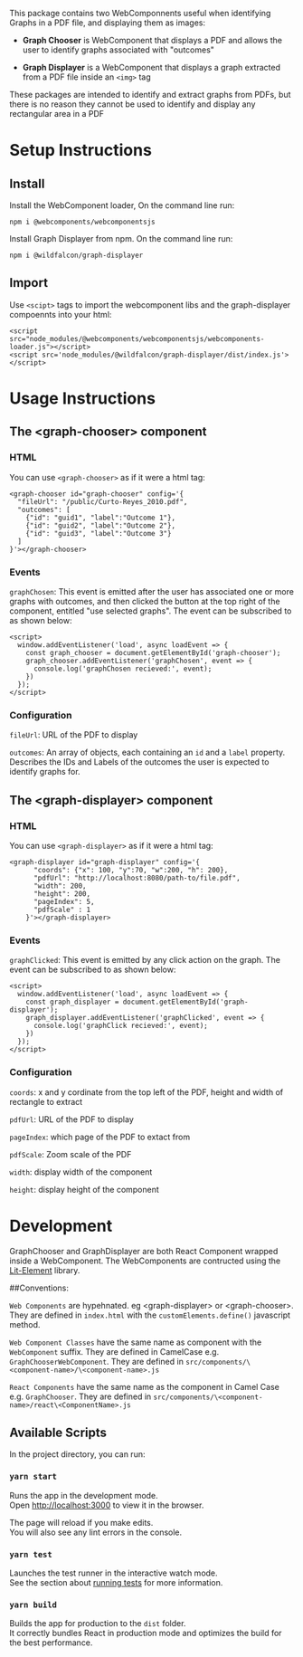This package contains two WebComponnents useful when identifying Graphs in a PDF file, and displaying them as images:

  * **Graph Chooser** is WebComponent that displays a PDF and allows the user to identify graphs associated with "outcomes"

  * **Graph Displayer** is a WebComponent that displays a graph extracted from a PDF file inside an `<img>` tag

These packages are intended to identify and extract graphs from PDFs, but there is no reason they cannot be used to identify and display any rectangular area in a PDF


# Setup Instructions

## Install

Install the WebComponent loader, On the command line run:

``npm i @webcomponents/webcomponentsjs ``


Install Graph Displayer from npm. On the command line run:

``npm i @wildfalcon/graph-displayer``

## Import

Use ``<scipt>`` tags to import the webcomponent libs and the graph-displayer compoennts into your html:

```
<script src="node_modules/@webcomponents/webcomponentsjs/webcomponents-loader.js"></script> 
<script src='node_modules/@wildfalcon/graph-displayer/dist/index.js'></script>
```

# Usage Instructions


## The \<graph-chooser> component
 
### HTML

You can  use ``<graph-chooser>`` as if it were a html tag:

```
<graph-chooser id="graph-chooser" config='{
  "fileUrl": "/public/Curto-Reyes_2010.pdf",
  "outcomes": [
    {"id": "guid1", "label":"Outcome 1"},
    {"id": "guid2", "label":"Outcome 2"},
    {"id": "guid3", "label":"Outcome 3"}
  ]
}'></graph-chooser>
```

### Events

`graphChosen`: This event is emitted after the user has associated one or more graphs with outcomes, and then clicked the button at the top right of the component, entitled "use selected graphs". The event can be subscribed to as shown below:


```
<script>
  window.addEventListener('load', async loadEvent => {
    const graph_chooser = document.getElementById('graph-chooser');    
    graph_chooser.addEventListener('graphChosen', event => {
      console.log('graphChosen recieved:', event);
    })      
  });
</script>
```



### Configuration 

`fileUrl`: URL of the PDF to display 

`outcomes`: An array of objects, each containing an `id` and a `label` property. Describes the IDs and Labels of the outcomes the user is expected to identify graphs for.


## The \<graph-displayer> component
 
### HTML

You can  use ``<graph-displayer>`` as if it were a html tag:

```
<graph-displayer id="graph-displayer" config='{
      "coords": {"x": 100, "y":70, "w":200, "h": 200},
      "pdfUrl": "http://localhost:8080/path-to/file.pdf",
      "width": 200,
      "height": 200,
      "pageIndex": 5,
      "pdfScale" : 1
    }'></graph-displayer>
```

### Events

`graphClicked`: This event is emitted by any click action on the graph. The event can be subscribed to as shown below:

```
<script>
  window.addEventListener('load', async loadEvent => {
    const graph_displayer = document.getElementById('graph-displayer');
    graph_displayer.addEventListener('graphClicked', event => {
      console.log('graphClick recieved:', event);
    })
  });
</script>
  ```

### Configuration 

`coords`: x and y cordinate from the top left of the PDF, height and width of rectangle to extract

`pdfUrl`: URL of the PDF to display 

`pageIndex`: which page of the PDF to extact from 

`pdfScale`: Zoom scale of the PDF

`width`: display width of the component 

`height`: display height of the component 

# Development

GraphChooser and GraphDisplayer are both React Component wrapped inside a WebComponent. The WebComponents are contructed using the [Lit-Element](https://lit-element.polymer-project.org/) library.

##Conventions:

`Web Components` are hypehnated. eg \<graph-displayer> or \<graph-chooser>. They are defined in `index.html` with the ``customElements.define()`` javascript method.

`Web Component Classes` have the same name as component with the `WebComponent` suffix. They are defined in CamelCase e.g. ``GraphChooserWebComponent``. They are defined in ``src/components/\<component-name>/\<component-name>.js``

`React Components` have the same name as the component in Camel Case e.g. ``GraphChooser``. They are defined in ``src/components/\<component-name>/react\<ComponentName>.js``

## Available Scripts

In the project directory, you can run:

### `yarn start`

Runs the app in the development mode.<br />
Open [http://localhost:3000](http://localhost:3000) to view it in the browser.

The page will reload if you make edits.<br />
You will also see any lint errors in the console.

### `yarn test`

Launches the test runner in the interactive watch mode.<br />
See the section about [running tests](https://facebook.github.io/create-react-app/docs/running-tests) for more information.

### `yarn build`

Builds the app for production to the `dist` folder.<br />
It correctly bundles React in production mode and optimizes the build for the best performance.